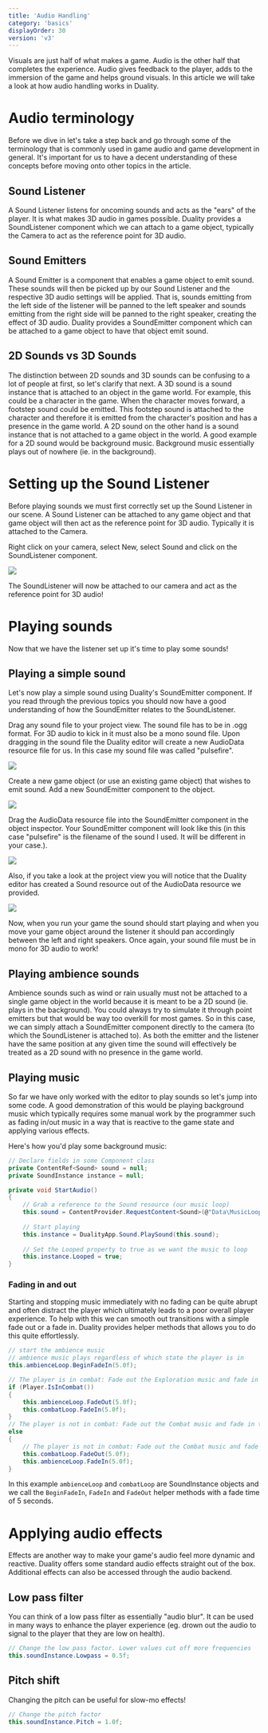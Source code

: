 ```yaml
---
title: 'Audio Handling'
category: 'basics'
displayOrder: 30
version: 'v3'
---
```


Visuals are just half of what makes a game. Audio is the other half that completes the experience. Audio gives feedback to the player, adds to the immersion of the game and helps ground visuals. In this article we will take a look at how audio handling works in Duality.

# Audio terminology

Before we dive in let's take a step back and go through some of the terminology that is commonly used in game audio and game development in general. It's important for us to have a decent understanding of these concepts before moving onto other topics in the article.

## Sound Listener

A Sound Listener listens for oncoming sounds and acts as the "ears" of the player. It is what makes 3D audio in games possible. Duality provides a SoundListener component which we can attach to a game object, typically the Camera to act as the reference point for 3D audio.

## Sound Emitters

A Sound Emitter is a component that enables a game object to emit sound. These sounds will then be picked up by our Sound Listener and the respective 3D audio settings will be applied. That is, sounds emitting from the left side of the listener will be panned to the left speaker and sounds emitting from the right side will be panned to the right speaker, creating the effect of 3D audio. Duality provides a SoundEmitter component which can be attached to a game object to have that object emit sound.

## 2D Sounds vs 3D Sounds

The distinction between 2D sounds and 3D sounds can be confusing to a lot of people at first, so let's clarify that next. A 3D sound is a sound instance that is attached to an object in the game world. For example, this could be a character in the game. When the character moves forward, a footstep sound could be emitted. This footstep sound is attached to the character and therefore it is emitted from the character's position and has a presence in the game world. A 2D sound on the other hand is a sound instance that is not attached to a game object in the world. A good example for a 2D sound would be background music. Background music essentially plays out of nowhere (ie. in the background).

# Setting up the Sound Listener

Before playing sounds we must first correctly set up the Sound Listener in our scene. A Sound Listener can be attached to any game object and that game object will then act as the reference point for 3D audio. Typically it is attached to the Camera.

Right click on your camera, select New, select Sound and click on the SoundListener component.

![](../img/AudioHandling/settingUpTheSoundListener.png)

The SoundListener will now be attached to our camera and act as the reference point for 3D audio!

# Playing sounds

Now that we have the listener set up it's time to play some sounds!

## Playing a simple sound

Let's now play a simple sound using Duality's SoundEmitter component. If you read through the previous topics you should now have a good understanding of how the SoundEmitter relates to the SoundListener.

Drag any sound file to your project view. The sound file has to be in .ogg format. For 3D audio to kick in it must also be a mono sound file. Upon dragging in the sound file the Duality editor will create a new AudioData resource file for us. In this case my sound file was called "pulsefire".

![](../img/AudioHandling/audioDataResource.PNG)

Create a new game object (or use an existing game object) that wishes to emit sound. Add a new SoundEmitter component to the object.

![](../img/AudioHandling/addingASoundEmitter.png)

Drag the AudioData resource file into the SoundEmitter component in the object inspector. Your SoundEmitter component will look like this (in this case "pulsefire" is the filename of the sound I used. It will be different in your case.).

![](../img/AudioHandling/soundEmitterAfterAddingSound.PNG)

Also, if you take a look at the project view you will notice that the Duality editor has created a Sound resource out of the AudioData resource we provided.

![](../img/AudioHandling/soundResource.PNG)

Now, when you run your game the sound should start playing and when you move your game object around the listener it should pan accordingly between the left and right speakers. Once again, your sound file must be in mono for 3D audio to work!

## Playing ambience sounds

Ambience sounds such as wind or rain usually must not be attached to a single game object in the world because it is meant to be a 2D sound (ie. plays in the background). You could always try to simulate it through point emitters but that would be way too overkill for most games. So in this case, we can simply attach a SoundEmitter component directly to the camera (to which the SoundListener is attached to). As both the emitter and the listener have the same position at any given time the sound will effectively be treated as a 2D sound with no presence in the game world.

## Playing music

So far we have only worked with the editor to play sounds so let's jump into some code. A good demonstration of this would be playing background music which typically requires some manual work by the programmer such as fading in/out music in a way that is reactive to the game state and applying various effects.

Here's how you'd play some background music:

```csharp
// Declare fields in some Component class
private ContentRef<Sound> sound = null;
private SoundInstance instance = null;
```

```csharp
private void StartAudio()
{
	// Grab a reference to the Sound resource (our music loop)
	this.sound = ContentProvider.RequestContent<Sound>(@"Data\MusicLoop.Sound.Res");
	
	// Start playing
	this.instance = DualityApp.Sound.PlaySound(this.sound);
	
	// Set the Looped property to true as we want the music to loop
	this.instance.Looped = true;
}
```

### Fading in and out

Starting and stopping music immediately with no fading can be quite abrupt and often distract the player which ultimately leads to a poor overall player experience. To help with this we can smooth out transitions with a simple fade out or a fade in. Duality provides helper methods that allows you to do this quite effortlessly.

```csharp
// start the ambience music
// ambience music plays regardless of which state the player is in
this.ambienceLoop.BeginFadeIn(5.0f);
```

```csharp
// The player is in combat: Fade out the Exploration music and fade in the Combat music
if (Player.IsInCombat())
{
	this.ambienceLoop.FadeOut(5.0f);
	this.combatLoop.FadeIn(5.0f);
}
// The player is not in combat: Fade out the Combat music and fade in the Exploration music
else
{
	// The player is not in combat: Fade out the Combat music and fade in the Exploration music
	this.combatLoop.FadeOut(5.0f);
	this.ambienceLoop.FadeIn(5.0f);
}
```

In this example `ambienceLoop` and `combatLoop` are SoundInstance objects and we call the `BeginFadeIn`, `FadeIn` and `FadeOut` helper methods with a fade time of 5 seconds.

# Applying audio effects

Effects are another way to make your game's audio feel more dynamic and reactive. Duality offers some standard audio effects straight out of the box. Additional effects can also be accessed through the audio backend.

## Low pass filter

You can think of a low pass filter as essentially "audio blur". It can be used in many ways to enhance the player experience (eg. drown out the audio to signal to the player that they are low on health).

```csharp
// Change the low pass factor. Lower values cut off more frequencies
this.soundInstance.Lowpass = 0.5f;
```

## Pitch shift

Changing the pitch can be useful for slow-mo effects!

```csharp
// Change the pitch factor
this.soundInstance.Pitch = 1.0f;
```
